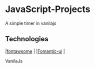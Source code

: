 # JavaScript-Projects
A simple timer in vanilajs 
## Technologies
|[fontawsome](https://fontawesome.com/) |
|[Fomantic-ui](https://fomantic-ui.com/) |

VanilaJs
